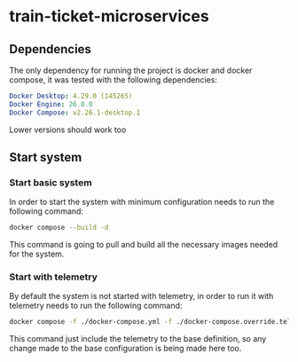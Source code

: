 # train-ticket-microservices

## Dependencies

The only dependency for running the project is docker and docker compose, it was tested with the following dependencies:
```yaml
Docker Desktop: 4.29.0 (145265)
Docker Engine: 26.0.0
Docker Compose: v2.26.1-desktop.1
```



Lower versions should work too

## Start system

### Start basic system

In order to start the system with minimum configuration needs to run the following command:

```sh
docker compose --build -d
```

This command is going to pull and build all the necessary images needed for the system.

### Start with telemetry

By default the system is not started with telemetry, in order to run it with telemetry needs to run the following command:

```sh
docker compose -f ./docker-compose.yml -f ./docker-compose.override.telemetry.yml up --build -d
```

This command just include the telemetry to the base definition, so any change made to the base configuration is being made here too.
